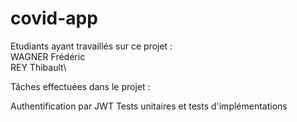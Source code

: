 # covid-app

Etudiants ayant travaillés sur ce projet :\
WAGNER Frédéric\
REY Thibault\

Tâches effectuées dans le projet : 


Authentification par JWT
Tests unitaires et tests d'implémentations
